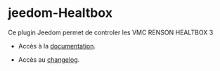 # jeedom-Healtbox
Ce plugin Jeedom permet de controler les VMC RENSON HEALTBOX 3

* Accès à la [documentation](./docs/fr_FR/fr_FR/index.md).

* Accès au [changelog](./docs/fr_FR/changelog.md).